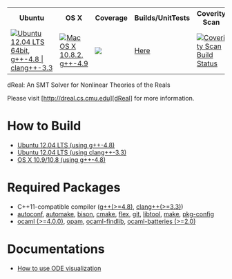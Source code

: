 <table>
  <tr>
    <th>Ubuntu</th>
    <th>OS X</th>
    <th>Coverage</th>
    <th>Builds/UnitTests</th>
    <th>Coverity Scan</th>
  </tr>
  <tr>
    <td><a href="https://travis-ci.org/soonhokong/dReal"><img src="https://travis-ci.org/soonhokong/dReal.png?branch=master" title="Ubuntu 12.04 LTS 64bit, g++-4.8 | clang++-3.3"/></a></td>
    <td><a href="https://travis-ci.org/soonhokong/dReal-osx"><img src="https://travis-ci.org/soonhokong/dReal-osx.png?branch=master" title="Mac OS X 10.8.2, g++-4.9"/></a></td>
    <td><a href="https://coveralls.io/r/soonhokong/dReal"><img src="https://coveralls.io/repos/soonhokong/dReal/badge.png"/></a></td>
    <td><a href="http://borel.modck.cs.cmu.edu/CDash/index.php?project=dReal">Here</a></td>
    <td><a href="https://scan.coverity.com/projects/1716"><img alt="Coverity Scan Build Status" src="https://scan.coverity.com/projects/1716/badge.svg"/></a></td>
  </tr>
</table>

dReal: An SMT Solver for Nonlinear Theories of the Reals

Please visit [http://dreal.cs.cmu.edu][dReal] for more information.

[dReal]: http://dreal.cs.cmu.edu


How to Build
==================

 - [Ubuntu 12.04 LTS (using g++-4.8)][ubuntu-gcc]
 - [Ubuntu 12.04 LTS (using clang++-3.3)][ubuntu-clang]
 - [OS X 10.9/10.8 (using g++-4.8)][osx-gcc]

[ubuntu-gcc]: doc/ubuntu-gcc.md
[ubuntu-clang]: doc/ubuntu-clang.md
[osx-gcc]: doc/osx-gcc.md



Required Packages
=================

 - C++11-compatible compiler ([g++(>=4.8)][gcc], [clang++(>=3.3)][clang])
 - [autoconf][autoconf], [automake][automake], [bison][bison],
   [cmake][cmake], [flex][flex], [git][git], [libtool][libtool], [make][make],
   [pkg-config][pkg-config]
 - [ocaml (>=4.0.0)][ocaml], [opam][opam], [ocaml-findlib][ocaml-findlib], [ocaml-batteries (>=2.0)][ocaml-batteries]

[automake]: http://www.gnu.org/software/automake
[autoconf]: http://www.gnu.org/software/autoconf
[make]: http://www.gnu.org/software/make
[libtool]: http://www.gnu.org/software/libtool
[gcc]: http://gcc.gnu.org/projects/cxx0x.html
[git]: http://git-scm.com
[clang]: http://clang.llvm.org/cxx_status.html
[cmake]:http://www.cmake.org/cmake/resources/software.html
[bison]: http://www.gnu.org/software/bison
[flex]: http://flex.sourceforge.net
[ocaml]: http://ocaml.org
[opam]: http://opam.ocamlpro.com
[ocaml-findlib]: http://projects.camlcity.org/projects/findlib.html
[ocaml-batteries]: http://batteries.forge.ocamlcore.org
[pkg-config]: http://www.freedesktop.org/wiki/Software/pkg-config

Documentations
==============

 - [How to use ODE visualization][ode-vis]

[ode-vis]: doc/ode-visualization.md
